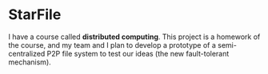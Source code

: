 # StarFile
I have a course called **distributed computing**. This project is a  homework of the course, and my team and I plan to develop a prototype of a semi-centralized P2P file system to test our ideas (the new fault-tolerant mechanism).
